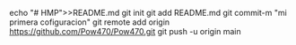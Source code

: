 echo "# HMP">>README.md
git init
git add README.md
git commit-m "mi primera cofiguracion"
git remote add origin https://github.com/Pow470/Pow470.git
git push -u origin main
